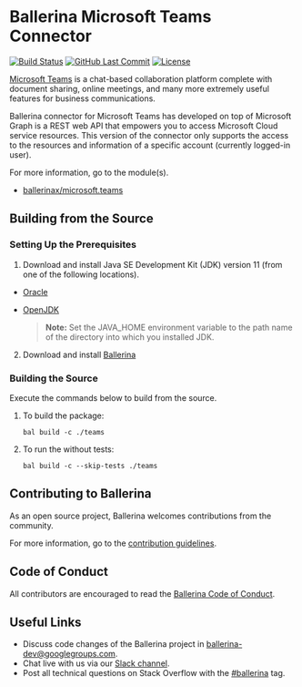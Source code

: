 Ballerina Microsoft Teams Connector
===================
[![Build Status](https://github.com/ballerina-platform/module-ballerinax-microsoft.teams/workflows/CI/badge.svg)](https://github.com/ballerina-platform/module-ballerinax-msgraph-teams/actions?query=workflow%3ACI)
[![GitHub Last Commit](https://img.shields.io/github/last-commit/ballerina-platform/module-ballerinax-microsoft.teams.svg)](https://github.com/ballerina-platform/module-ballerinax-msgraph-teams/commits/master)
[![License](https://img.shields.io/badge/License-Apache%202.0-blue.svg)](https://opensource.org/licenses/Apache-2.0)

[Microsoft Teams](https://www.microsoft.com/en-ww/microsoft-teams/group-chat-software) is a chat-based collaboration
platform complete with document sharing, online meetings, and many more extremely useful features for business
communications.

Ballerina connector for Microsoft Teams has developed on top of Microsoft Graph is a REST web API that empowers you to
access Microsoft Cloud service resources. This version of the connector only supports the access to the resources and
information of a specific account (currently logged-in user).

For more information, go to the module(s).
- [ballerinax/microsoft.teams](https://docs.central.ballerina.io/ballerinax/microsoft.teams/0.1.0)

## Building from the Source
### Setting Up the Prerequisites
1. Download and install Java SE Development Kit (JDK) version 11 (from one of the following locations).

* [Oracle](https://www.oracle.com/java/technologies/javase-jdk11-downloads.html)

* [OpenJDK](https://adoptopenjdk.net/)

  > **Note:** Set the JAVA_HOME environment variable to the path name of the directory into which you installed
  JDK.

2. Download and install [Ballerina](https://ballerina.io/)


### Building the Source

Execute the commands below to build from the source.

1. To build the package:
   ```   
   bal build -c ./teams
   ```
2. To run the without tests:
   ```
   bal build -c --skip-tests ./teams
   ```
## Contributing to Ballerina

As an open source project, Ballerina welcomes contributions from the community.

For more information, go to the [contribution guidelines](https://github.com/ballerina-platform/ballerina-lang/blob/master/CONTRIBUTING.md).

## Code of Conduct

All contributors are encouraged to read the [Ballerina Code of Conduct](https://ballerina.io/code-of-conduct).

## Useful Links

* Discuss code changes of the Ballerina project in [ballerina-dev@googlegroups.com](mailto:ballerina-dev@googlegroups.com).
* Chat live with us via our [Slack channel](https://ballerina.io/community/slack/).
* Post all technical questions on Stack Overflow with the [#ballerina](https://stackoverflow.com/questions/tagged/ballerina) tag.